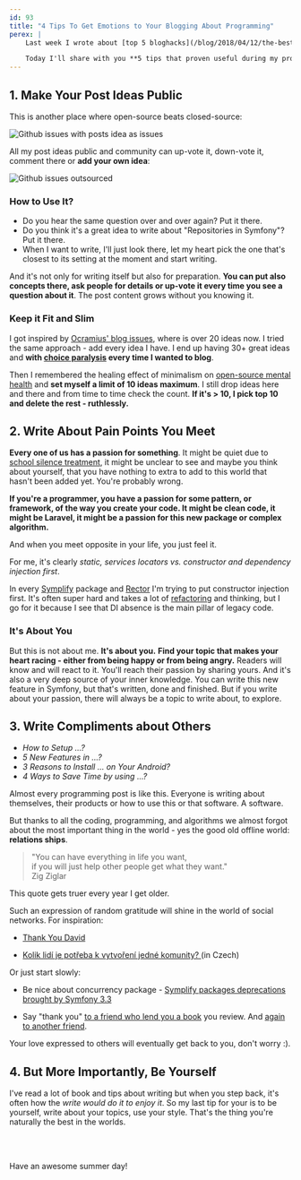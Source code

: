 ```yaml
---
id: 93
title: "4 Tips To Get Emotions to Your Blogging About Programming"
perex: |
    Last week I wrote about [top 5 bloghacks](/blog/2018/04/12/the-best-5-of-256-bloghacks-book/) I found in this book.

    Today I'll share with you **5 tips that proven useful during my programming/self-education career**.
---
```


## 1. Make Your Post Ideas Public

This is another place where open-source beats closed-source:

<img src="/assets/images/posts/2018/blogtips/github-issues.png" alt="Github issues with posts idea as issues" class="img-thumbnail">

<br>

All my post ideas public and community can up-vote it, down-vote it, comment there or **add your own idea**:

<img src="/assets/images/posts/2018/blogtips/post-idea.png" alt="Github issues outsourced" class="img-thumbnail">

### How to Use It?

- Do you hear the same question over and over again? Put it there.
- Do you think it's a great idea to write about "Repositories in Symfony"? Put it there.
- When I want to write, I'll just look there, let my heart pick the one that's closest to its setting at the moment and start writing.

And it's not only for writing itself but also for preparation. **You can put also concepts there, ask people for details or up-vote it every time you see a question about it**. The post content grows without you knowing it.

### Keep it Fit and Slim

I got inspired by [Ocramius' blog issues](https://github.com/Ocramius/ocramius.github.com/issues), where is over 20 ideas now. I tried the same approach - add every idea I have. I end up having 30+ great ideas and **with [choice paralysis](https://www.hanselman.com/blog/AnalysisParalysisOverthinkingAndKnowingTooMuchToJustCODE.aspx) every time I wanted to blog**.

Then I remembered the healing effect of minimalism on [open-source mental health](https://mikemcquaid.com/2018/03/19/open-source-maintainers-owe-you-nothing) and **set myself a limit of 10 ideas maximum**. I still drop ideas here and there and from time to time check the count. **If it's > 10, I pick top 10 and delete the rest - ruthlessly.**

## 2. Write About Pain Points You Meet

**Every one of us has a passion for something**. It might be quiet due to [school silence treatment](/blog/2018/03/22/how-teaching-suicides-itself-by-killing-the-passion/), it might be unclear to see and maybe you think about yourself, that you have nothing to extra to add to this world that hasn't been added yet. You're probably wrong.

**If you're a programmer, you have a passion for some pattern, or framework, of the way you create your code. It might be clean code, it might be Laravel, it might be a passion for this new package or complex algorithm.**

And when you meet opposite in your life, you just feel it.

For me, it's clearly *static, services locators vs. constructor and dependency injection first*.

In every [Symplify](https://github.com/symplify/symplify) package and [Rector](https://github.com/rectorphp/rector) I'm trying to put constructor injection first. It's often super hard and takes a lot of [refactoring](https://github.com/symplify/symplify/pull/693) and thinking, but I go for it because I see that DI absence is the main pillar of legacy code.

### It's About You

But this is not about me. **It's about you.** **Find your topic that makes your heart racing - either from being happy or from being angry.** Readers will know and will react to it. You'll reach their passion by sharing yours. And it's also a very deep source of your inner knowledge. You can write this new feature in Symfony, but that's written, done and finished. But if you write about your passion, there will always be a topic to write about, to explore.

## 3. Write Compliments about Others

- *How to Setup ...?*
- *5 New Features in ...?*
- *3 Reasons to Install ... on Your Android?*
- *4 Ways to Save Time by using ...?*

Almost every programming post is like this. Everyone is writing about themselves, their products or how to use this or that software. A software.

But thanks to all the coding, programming, and algorithms we almost forgot about the most important thing in the world - yes the good old offline world: **relations ships**.

<blockquote class="blockquote text-center mt-5 mb-5">
    "You can have everything in life you want,<br>
    if you will just help other people get what they want."
<footer class="blockquote-footer">Zig Ziglar</footer>
</blockquote>

This quote gets truer every year I get older.

Such an expression of random gratitude will shine in the world of social networks. For inspiration:

- [Thank You David](/blog/2017/06/01/thank-you-david/)

- [Kolik lidí je potřeba k vytvoření jedné komunity?
](/blog/2016/03/03/kolik-lidi-je-potreba-k-vytvoreni-jedne-komunity) (in Czech)

Or just start slowly:

- Be nice about concurrency package - [Symplify packages deprecations brought by Symfony 3.3](/blog/2017/05/29/symplify-packages-deprecations-brought-by-symfony-33/)

- Say "thank you" [to a friend who lend you a book](/blog/2018/04/12/the-best-5-of-256-bloghacks-book/#4-put-a-search-on-website) you review. And [again to another friend](/blog/2017/09/25/3-non-it-books-that-help-you-to-become-better-programmer/#steal-like-and-artist-by-austing-kleon).

Your love expressed to others will eventually get back to you, don't worry :).

## 4. But More Importantly, Be Yourself

I've read a lot of book and tips about writing but when you step back, it's often how the *write would do it to enjoy it*. So my last tip for your is to be yourself, write about your topics, use your style. That's the thing you're naturally the best in the worlds.

<br><br>

Have an awesome summer day!

